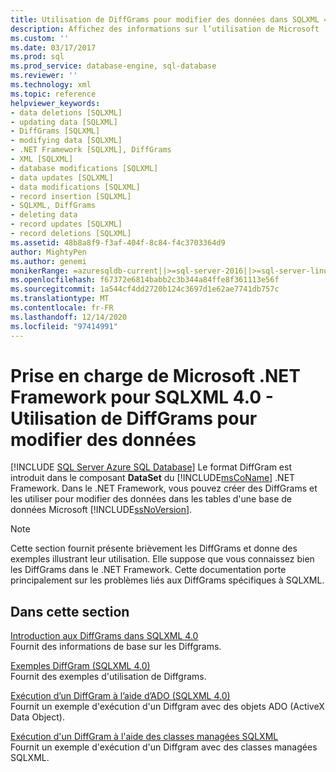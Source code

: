 ```yaml
---
title: Utilisation de DiffGrams pour modifier des données dans SQLXML 4.0
description: Affichez des informations sur l’utilisation de Microsoft .NETs DiffGrams dans SQLXML 4,0 pour modifier des données dans des tables de base de données Microsoft SQL Server.
ms.custom: ''
ms.date: 03/17/2017
ms.prod: sql
ms.prod_service: database-engine, sql-database
ms.reviewer: ''
ms.technology: xml
ms.topic: reference
helpviewer_keywords:
- data deletions [SQLXML]
- updating data [SQLXML]
- DiffGrams [SQLXML]
- modifying data [SQLXML]
- .NET Framework [SQLXML], DiffGrams
- XML [SQLXML]
- database modifications [SQLXML]
- data updates [SQLXML]
- data modifications [SQLXML]
- record insertion [SQLXML]
- SQLXML, DiffGrams
- deleting data
- record updates [SQLXML]
- record deletions [SQLXML]
ms.assetid: 48b8a8f9-f3af-404f-8c84-f4c3703364d9
author: MightyPen
ms.author: genemi
monikerRange: =azuresqldb-current||>=sql-server-2016||>=sql-server-linux-2017||=azuresqldb-mi-current
ms.openlocfilehash: f67372e6814babb2c3b344a84ffe8f361113e56f
ms.sourcegitcommit: 1a544cf4dd2720b124c3697d1e62ae7741db757c
ms.translationtype: MT
ms.contentlocale: fr-FR
ms.lasthandoff: 12/14/2020
ms.locfileid: "97414991"
---
```

# <a name="sqlxml-40-net-framework-support---using-diffgrams-to-modify-data"></a>Prise en charge de Microsoft .NET Framework pour SQLXML 4.0 - Utilisation de DiffGrams pour modifier des données
[!INCLUDE [SQL Server Azure SQL Database](../../../includes/applies-to-version/sql-asdb.md)]
  Le format DiffGram est introduit dans le composant **DataSet** du [!INCLUDE[msCoName](../../../includes/msconame-md.md)] .NET Framework. Dans le .NET Framework, vous pouvez créer des DiffGrams et les utiliser pour modifier des données dans les tables d'une base de données Microsoft [!INCLUDE[ssNoVersion](../../../includes/ssnoversion-md.md)].  
  
> [!NOTE]  
>  Cette section fournit présente brièvement les DiffGrams et donne des exemples illustrant leur utilisation. Elle suppose que vous connaissez bien les DiffGrams dans le .NET Framework. Cette documentation porte principalement sur les problèmes liés aux DiffGrams spécifiques à SQLXML.  
  
## <a name="in-this-section"></a>Dans cette section  
 [Introduction aux DiffGrams dans SQLXML 4.0](../../../relational-databases/sqlxml-annotated-xsd-schemas-xpath-queries/diffgram/introduction-to-diffgrams-in-sqlxml-4-0.md)  
 Fournit des informations de base sur les Diffgrams.  
  
 [Exemples DiffGram &#40;SQLXML 4,0&#41;](../../../relational-databases/sqlxml-annotated-xsd-schemas-xpath-queries/diffgram/diffgram-examples-sqlxml-4-0.md)  
 Fournit des exemples d'utilisation de Diffgrams.  
  
 [Exécution d’un DiffGram à l’aide d’ADO &#40;SQLXML 4,0&#41;](../../../relational-databases/sqlxml-annotated-xsd-schemas-xpath-queries/diffgram/executing-a-diffgram-by-using-ado-sqlxml-4-0.md)  
 Fournit un exemple d'exécution d'un Diffgram avec des objets ADO (ActiveX Data Object).  
  
 [Exécution d'un DiffGram à l'aide des classes managées SQLXML](../../../relational-databases/sqlxml-annotated-xsd-schemas-xpath-queries/diffgram/executing-a-diffgram-by-using-sqlxml-managed-classes.md)  
 Fournit un exemple d'exécution d'un Diffgram avec des classes managées SQLXML.  
  
  
